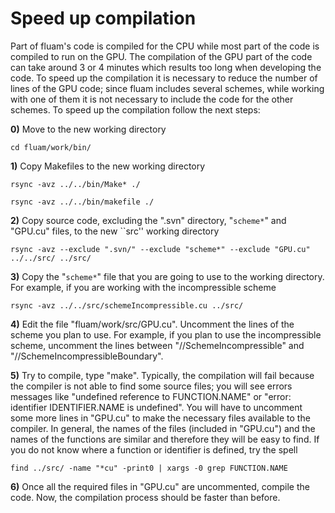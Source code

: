 # Speed up compilation #

Part of fluam's code is compiled for the CPU while most part of
the code is compiled to run on the GPU. The compilation of the
GPU part of the code can take around 3 or 4 minutes which results
too long when developing the code. To speed up the compilation it
is necessary to reduce the number of lines of the GPU code; since
fluam includes several schemes, while working with one of them it
is not necessary to include the code for the other schemes.
To speed up the compilation follow the next steps:

**0)** Move to the new working directory

`cd fluam/work/bin/`

**1)** Copy Makefiles to the new working directory

`rsync -avz ../../bin/Make* ./`

`rsync -avz ../../bin/makefile ./`

**2)** Copy source code, excluding the ".svn" directory, "`scheme*`" and "GPU.cu" files, to the new ``src'' working directory

`rsync -avz --exclude ".svn/" --exclude "scheme*" --exclude "GPU.cu" ../../src/ ../src/`

**3)** Copy the "`scheme*`" file that you are going to use to the working directory. For example, if you are working with the incompressible scheme

`rsync -avz ../../src/schemeIncompressible.cu ../src/`

**4)** Edit the file "fluam/work/src/GPU.cu". Uncomment the lines of the scheme you plan to use. For example, if you plan to use the incompressible scheme, uncomment the lines between "//SchemeIncompressible" and "//SchemeIncompressibleBoundary".

**5)** Try to compile, type "make". Typically, the compilation will fail because the compiler is not able to find some source files; you will see errors messages like "undefined reference to FUNCTION.NAME" or "error: identifier IDENTIFIER.NAME is undefined". You will have to uncomment some more lines in
"GPU.cu" to make the necessary files available to the compiler. In general, the names of the files (included in "GPU.cu") and the names of the functions are similar and therefore they will be easy to find. If you do not know where a function or identifier is defined, try the spell

`find ../src/ -name "*cu" -print0 | xargs -0 grep FUNCTION.NAME`

**6)** Once all the required files in "GPU.cu" are uncommented, compile the code. Now, the compilation process should be faster than before.